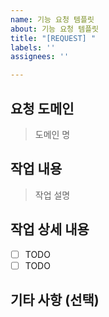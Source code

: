 ```yaml
---
name: 기능 요청 템플릿
about: 기능 요청 템플릿
title: "[REQUEST] "
labels: ''
assignees: ''

---
```


## 요청 도메인
> 도메인 명

## 작업 내용
> 작업 설명

## 작업 상세 내용
- [ ] TODO
- [ ] TODO

## 기타 사항 (선택)
